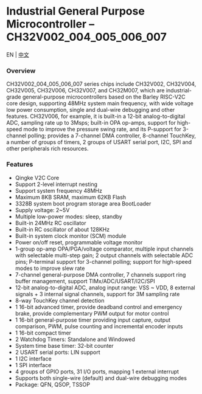 # Industrial General Purpose Microcontroller – CH32V002_004_005_006_007
EN | [中文](README_zh.md)



### Overview
CH32V002_004_005_006_007 series chips include CH32V002, CH32V004, CH32V005, CH32V006, CH32V007, and CH32M007, which are industrial-grade general-purpose microcontrollers based on the Barley RISC-V2C core design, supporting 48MHz system main frequency, with wide voltage low power consumption, single and dual-wire debugging and other features. CH32V006, for example, it is built-in a 12-bit analog-to-digital ADC, sampling rate up to 3Msps; built-in OPA op-amps, support for high-speed mode to improve the pressure swing rate, and its P-support for 3-channel polling; provides a 7-channel DMA controller, 8-channel TouchKey, a number of groups of timers, 2 groups of USART serial port, I2C, SPI and other peripherals rich resources.




### Features
- Qingke V2C Core
- Support 2-level interrupt nesting
- Support system frequency 48MHz
- Maximum 8KB SRAM, maximum 62KB Flash
- 3328B system boot program storage area BootLoader
- Supply voltage: 2~5V
- Multiple low-power modes: sleep, standby
- Built-in 24MHz RC oscillator
- Built-in RC oscillator of about 128KHz
- Built-in system clock monitor (SCM) module
- Power on/off reset, programmable voltage monitor
- 1-group op-amp OPA/PGA/voltage comparator, multiple input channels with selectable multi-step gain; 2 output channels with selectable ADC pins; P-terminal support for 3-channel polling; support for high-speed modes to improve slew rate
- 7-channel general-purpose DMA controller, 7 channels support ring buffer management, support TIMx/ADC/USART/I2C/SPI
- 12-bit analog-to-digital ADC, analog input range: VSS ~ VDD, 8 external signals + 3 internal signal channels, support for 3M sampling rate
- 8-way TouchKey channel detection
- 1 16-bit advanced timer, provide deadband control and emergency brake, provide complementary PWM output for motor control
- 1 16-bit general-purpose timer providing input capture, output comparison, PWM, pulse counting and incremental encoder inputs
- 1 16-bit compact timer
- 2 Watchdog Timers: Standalone and Windowed
- System time base timer: 32-bit counter
- 2 USART serial ports: LIN support
- 1 I2C interface
- 1 SPI interface
- 4 groups of GPIO ports, 31 I/O ports, mapping 1 external interrupt
- Supports both single-wire (default) and dual-wire debugging modes
- Package: QFN, QSOP, TSSOP 






